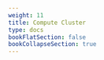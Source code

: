 ```yaml
---
weight: 11
title: Compute Cluster
type: docs
bookFlatSection: false
bookCollapseSection: true
---
```

